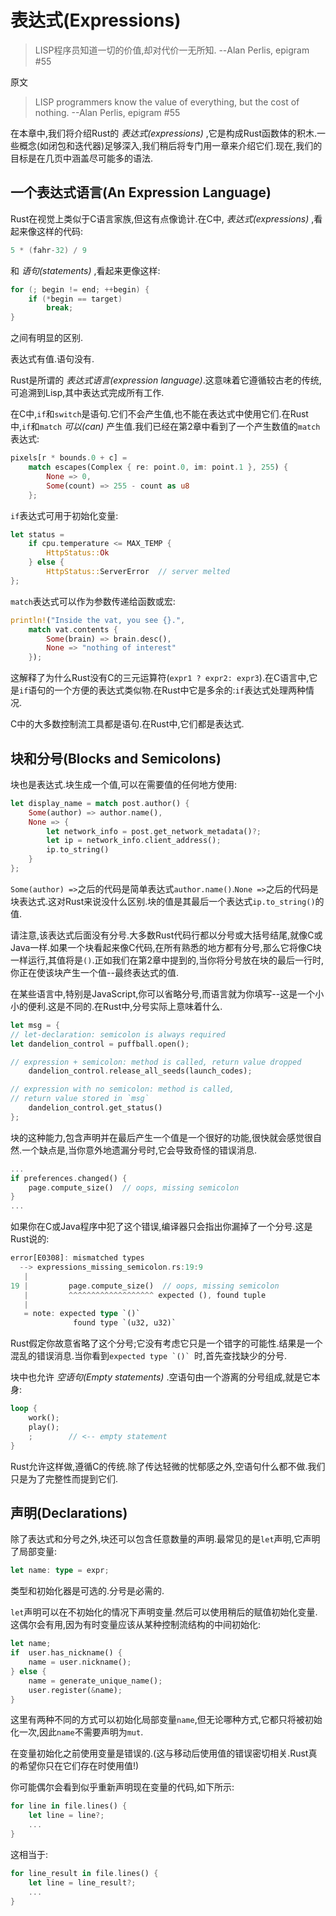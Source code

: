 # 表达式(Expressions)

> LISP程序员知道一切的价值,却对代价一无所知.
> --Alan Perlis, epigram #55

原文

> LISP programmers know the value of everything, but the cost of nothing.
> --Alan Perlis, epigram #55

在本章中,我们将介绍Rust的 *表达式(expressions)* ,它是构成Rust函数体的积木.一些概念(如闭包和迭代器)足够深入,我们稍后将专门用一章来介绍它们.现在,我们的目标是在几页中涵盖尽可能多的语法.

## 一个表达式语言(An Expression Language)

Rust在视觉上类似于C语言家族,但这有点像诡计.在C中, *表达式(expressions)* ,看起来像这样的代码:

```C
5 * (fahr-32) / 9
```

和 *语句(statements)* ,看起来更像这样:

```C
for (; begin != end; ++begin) {
    if (*begin == target)
        break;
}
```

之间有明显的区别.

表达式有值.语句没有.

Rust是所谓的 *表达式语言(expression language)*.这意味着它遵循较古老的传统,可追溯到Lisp,其中表达式完成所有工作.

在C中,`if`和`switch`是语句.它们不会产生值,也不能在表达式中使用它们.在Rust中,`if`和`match` *可以(can)* 产生值.我们已经在第2章中看到了一个产生数值的`match`表达式:

```Rust
pixels[r * bounds.0 + c] =
    match escapes(Complex { re: point.0, im: point.1 }, 255) {
        None => 0,
        Some(count) => 255 - count as u8
    };
```

`if`表达式可用于初始化变量:

```Rust
let status =
    if cpu.temperature <= MAX_TEMP {
        HttpStatus::Ok
    } else {
        HttpStatus::ServerError  // server melted
};
```

`match`表达式可以作为参数传递给函数或宏:

```Rust
println!("Inside the vat, you see {}.",
    match vat.contents {
        Some(brain) => brain.desc(),
        None => "nothing of interest"
    });
```

这解释了为什么Rust没有C的三元运算符(`expr1 ? expr2: expr3`).在C语言中,它是`if`语句的一个方便的表达式类似物.在Rust中它是多余的:`if`表达式处理两种情况.

C中的大多数控制流工具都是语句.在Rust中,它们都是表达式.

## 块和分号(Blocks and Semicolons)

块也是表达式.块生成一个值,可以在需要值的任何地方使用:

```Rust
let display_name = match post.author() {
    Some(author) => author.name(),
    None => {
        let network_info = post.get_network_metadata()?;
        let ip = network_info.client_address();
        ip.to_string()
    }
};
```

`Some(author) =>`之后的代码是简单表达式`author.name()`.`None =>`之后的代码是块表达式.这对Rust来说没什么区别.块的值是其最后一个表达式`ip.to_string()`的值.

请注意,该表达式后面没有分号.大多数Rust代码行都以分号或大括号结尾,就像C或Java一样.如果一个块看起来像C代码,在所有熟悉的地方都有分号,那么它将像C块一样运行,其值将是`()`.正如我们在第2章中提到的,当你将分号放在块的最后一行时,你正在使该块产生一个值--最终表达式的值.

在某些语言中,特别是JavaScript,你可以省略分号,而语言就为你填写--这是一个小小的便利.这是不同的.在Rust中,分号实际上意味着什么.

```Rust
let msg = {
// let-declaration: semicolon is always required
let dandelion_control = puffball.open();

// expression + semicolon: method is called, return value dropped
    dandelion_control.release_all_seeds(launch_codes);

// expression with no semicolon: method is called,
// return value stored in `msg`
    dandelion_control.get_status()
};
```

块的这种能力,包含声明并在最后产生一个值是一个很好的功能,很快就会感觉很自然.一个缺点是,当你意外地遗漏分号时,它会导致奇怪的错误消息.

```Rust
...
if preferences.changed() {
    page.compute_size()  // oops, missing semicolon
}
...
```

如果你在C或Java程序中犯了这个错误,编译器只会指出你漏掉了一个分号.这是Rust说的:

```Rust
error[E0308]: mismatched types
  --> expressions_missing_semicolon.rs:19:9
   |
19 |         page.compute_size()  // oops, missing semicolon
   |         ^^^^^^^^^^^^^^^^^^^ expected (), found tuple
   |
   = note: expected type `()`
              found type `(u32, u32)`
```

Rust假定你故意省略了这个分号;它没有考虑它只是一个错字的可能性.结果是一个混乱的错误消息.当你看到``expected type `()` ``时,首先查找缺少的分号.

块中也允许 *空语句(Empty statements)* .空语句由一个游离的分号组成,就是它本身:

```Rust
loop {
    work();
    play();
    ;        // <-- empty statement
}
```

Rust允许这样做,遵循C的传统.除了传达轻微的忧郁感之外,空语句什么都不做.我们只是为了完整性而提到它们.

## 声明(Declarations)

除了表达式和分号之外,块还可以包含任意数量的声明.最常见的是`let`声明,它声明了局部变量:

```Rust
let name: type = expr;
```

类型和初始化器是可选的.分号是必需的.

`let`声明可以在不初始化的情况下声明变量.然后可以使用稍后的赋值初始化变量.这偶尔会有用,因为有时变量应该从某种控制流结构的中间初始化:

```Rust
let name;
if  user.has_nickname() {
    name = user.nickname();
} else {
    name = generate_unique_name();
    user.register(&name);
}
```

这里有两种不同的方式可以初始化局部变量`name`,但无论哪种方式,它都只将被初始化一次,因此`name`不需要声明为`mut`.

在变量初始化之前使用变量是错误的.(这与移动后使用值的错误密切相关.Rust真的希望你只在它们存在时使用值!)

你可能偶尔会看到似乎重新声明现在变量的代码,如下所示:

```Rust
for line in file.lines() {
    let line = line?;
    ...
}
```

这相当于:

```Rust
for line_result in file.lines() {
    let line = line_result?;
    ...
}
```
